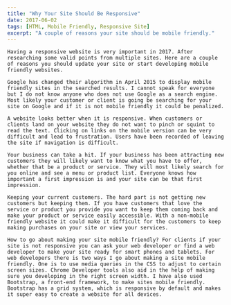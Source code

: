 ```yaml
---
title: "Why Your Site Should Be Responsive"
date: 2017-06-02
tags: [HTML, Mobile Friendly, Responsive Site]
excerpt: "A couple of reasons your site should be mobile friendly."
---
```


	Having a responsive website is very important in 2017. After researching some valid points from multiple sites. Here are a couple of reasons you should update your site or start developing mobile friendly websites.

	Google has changed their algorithm in April 2015 to display mobile friendly sites in the searched results. I cannot speak for everyone but I do not know anyone who does not use Google as a search engine. Most likely your customer or client is going be searching for your site on Google and if it is not mobile friendly it could be penalized.

	A website looks better when it is responsive. When customers or clients land on your website they do not want to pinch or squint to read the text. Clicking on links on the mobile version can be very difficult and lead to frustration. Users have been recorded of leaving the site if navigation is difficult.

	Your business can take a hit. If your business has been attracting new customers they will likely want to know what you have to offer, whether that be a product or service. They will most likely search for you online and see a menu or product list. Everyone knows how important a first impression is and your site can be that first impression.

	Keeping your current customers. The hard part is not getting new customers but keeping them. If you have customers that love the service or product you provide you want to keep them coming back and make your product or service easily accessible. With a non-mobile friendly website it could make it difficult for the customers to keep making purchases on your site or view your services.

 	How to go about making your site mobile friendly? For clients if your site is not responsive you can ask your web developer or find a web developer to make your site ready for smart phones and tablets. For web developers there is two ways I go about making a site mobile friendly. One is to use media queries in the CSS to adjust to certain screen sizes. Chrome Developer tools also aid in the help of making sure you developing in the right screen width. I have also used Bootstrap, a front-end framework, to make sites mobile friendly. Bootstrap has a grid system, which is responsive by default and makes it super easy to create a website for all devices.
